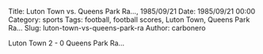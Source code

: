 Title: Luton Town vs. Queens Park Ra…, 1985/09/21
Date: 1985/09/21 00:00
Category: sports
Tags: football, football scores, Luton Town, Queens Park Ra…
Slug: luton-town-vs-queens-park-ra
Author: carbonero


Luton Town 2 - 0 Queens Park Ra…
